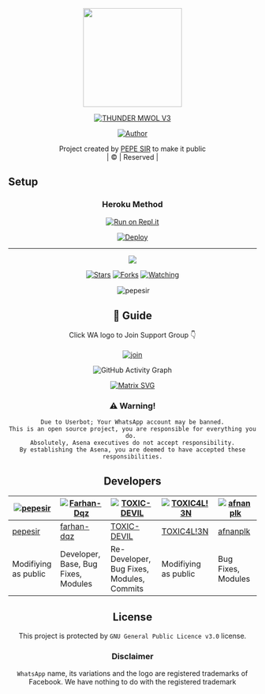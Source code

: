 
<div align="center">
  <img border-radius: 15px src="20211015_064632.png"width="200" height="200"/>
  <p align="center">
    
    
<a href="#"><img title="THUNDER MWOL V3" src="https://img.shields.io/badge/THUNDER MWOL V3-green?colorA=%23ff0000&colorB=%23017e40&style=for-the-badge"></a>
</p>
  <p align="center">
<a href=https://Wa.me/+917736622139"><img title="Author" src="https://img.shields.io/badge/Author- pepe sir-THUNDERMWOLV3?color=blue&style=for-the-badge&logo=whatsapp"></a>
</p>
</div>
<p align="center">
Project created by <a href="https://github.com/pepe">PEPE SIR</a> to make it public
    <br>
       | © |
        Reserved |
    <br> 
</p>

## Setup
<div align="center">

  ### Heroku Method
 
[![Run on Repl.it](https://repl.it/badge/github/quiec/whatsAlfa)](https://replit.com/@chunkindepadayali/LizaMwol?v=1)

 
[![Deploy](https://www.herokucdn.com/deploy/button.svg)](https://heroku.com/deploy?template=https://github.com/nishal2445666677/ThunderMwol_v3) 
    

----

  <p align="center">
  <a href="https://github.com/pepesir/ThunderMwol_v3">
    
<a href="https:https://github.com/pepesir?tab=followers">
<img src="https://img.shields.io/github/repo-size/pepesir/ThunderMwol_v3?color=green&label=Repo%20total%20size&style=plastic">
<p align="center">
<a href="https://github.com/Chunkindepadayali/followers"
<img title="Followers" src="https://img.shields.io/github/followers/Chunkindepadayali?color=blue&style=flat-square"></a>
<a href="https://github.com/pepesir/ThunderMwol_v3/stargazers/"><img title="Stars" src="https://img.shields.io/github/stars/pepesir/ThunderMwol_v3?color=blue&style=flat-square"></a>
<a href="https://github.com/pepesir/ThunderMwol_v3/network/members"><img title="Forks" src="https://img.shields.io/github/forks/pepesir/ThunderMwol_v3?color=blue&style=flat-square"></a>
<a href="https://github.com/pepesir/ThunderMwol_v3/watchers"><img title="Watching" src="https://img.shields.io/github/watchers/pepesir/ThunderMwol_v3?label=Watchers&color=blue&style=flat-square"></a>
</p>

<p align="center">
<p>&nbsp;<img align="center" src="https://github-readme-stats.vercel.app/api?username=pepesir&show_icons=true&theme=dark&locale=en" alt="pepesir" /></p>
    
 ## 📢 Guide
Click WA logo to Join Support Group 👇
    <br>
<br>
  [![join](https://github.com/pepesir/ThunderMwol_v3/blob/master/WhatsAsena.png)](https://chat.whatsapp.com/Ima3CdRZ81NCvGshtcQhK3)
  <div align="center">
       
  ![GitHub Activity Graph](https://activity-graph.herokuapp.com/graph?username=chunkindepadayali&bg_color=000000&color=4fff67&line=4fff67&point=ffffff&area=true&hide_border=true)
  </div>
 
  
  [![Matrix SVG](https://raw.githubusercontent.com/rodrigograca31/rodrigograca31/master/matrix.svg)](https://chat.whatsapp.com/BzhyWkAEU0t8oVl3s8p94m)
                    
### ⚠️ Warning! 
```
Due to Userbot; Your WhatsApp account may be banned.
This is an open source project, you are responsible for everything you do. 
Absolutely, Asena executives do not accept responsibility.
By establishing the Asena, you are deemed to have accepted these responsibilities.
```

## Developers
  <div align="center">
    
[![pepesir](https://github.com/pepesir.png?size=100)](https://github.com/pepesir) | [![Farhan-Dqz](https://github.com/farhan-dqz.png?size=100)](https://github.com/farhan-dqz) | [![TOXIC-DEVIL](https://github.com/TOXIC-DEVIL.png?size=100)](https://github.com/TOXIC-DEVIL) |  [![TOXIC4L!3N](https://github.com/Alien-alfa.png?size=100)](https://github.com/AI-VIKI) | [![afnanplk](https://github.com/afnanplk.png?size=100)](https://github.com/afnanplk) 
----|----|----|----|----
[pepesir](https://github.com/pepesir) | [farhan-dqz](https://github.com/farhan-dqz) | [TOXIC-DEVIL](https://github.com/TOXIC-DEVIL) | [TOXIC4L!3N](https://github.com/AI-VIKI) | [afnanplk](https://github.com/afnanplk) 
Modifiying as public | Developer, Base, Bug Fixes, Modules| Re-Developer, Bug Fixes, Modules, Commits |  Modifiying  as   public | Bug Fixes, Modules 
  </div>
    


## License
This project is protected by `GNU General Public Licence v3.0` license.

### Disclaimer
`WhatsApp` name, its variations and the logo are registered trademarks of Facebook. We have nothing to do with the registered trademark
